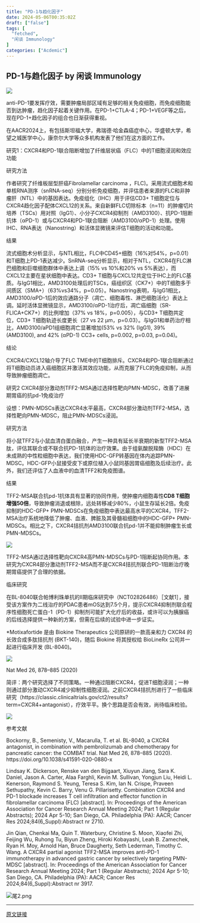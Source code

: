 ```yaml
---
title: "PD-1与趋化因子"
date: 2024-05-06T00:35:02Z
draft: ["false"]
tags: [
  "fetched",
  "闲谈 Immunology"
]
categories: ["Acdemic"]
---
```

PD-1与趋化因子 by 闲谈 Immunology
------
<div><p data-mpa-powered-by="yiban.io"><a target="_blank" href="https://mp.weixin.qq.com/s?__biz=MzU1NTg4OTM3Mg==&amp;mid=2247879983&amp;idx=2&amp;sn=04306ceff1511985490e59540832967d&amp;scene=21#wechat_redirect" textvalue="你已选中了添加链接的内容" linktype="text" imgurl="" imgdata="null" tab="innerlink" data-linktype="1"><span><img data-galleryid="" data-imgfileid="100035562" data-ratio="0.31296296296296294" data-s="300,640" data-type="png" data-w="1080" data-src="https://mmbiz.qpic.cn/mmbiz_png/h4TnoxFENicQNiaGvNOibsJHHCX3beHaSDbpzz2lYXMMadFvrGgYqV6icAtMtxia42944NF6MhqmcchAIbeq0XT0icLA/640?wx_fmt=png&amp;from=appmsg" src="https://mmbiz.qpic.cn/mmbiz_png/h4TnoxFENicQNiaGvNOibsJHHCX3beHaSDbpzz2lYXMMadFvrGgYqV6icAtMtxia42944NF6MhqmcchAIbeq0XT0icLA/640?wx_fmt=png&amp;from=appmsg"></span></a></p><p><span>anti-PD-1要发挥疗效，需要肿瘤局部区域有足够的相关免疫细胞，而免疫细胞能否到达肿瘤，趋化因子起着关键作用。在PD-1+CTLA-4；PD-1+VEGF等之后，现在PD-1+趋化因子的组合也日渐获得重视。<br></span></p><p><span>在AACR2024上，有包括斯坦福大学，弗瑞德·哈金森癌症中心，华盛顿大学，希望之城医学中心，康奈尔大学等众多机构发表了他们在这方面的工作。</span></p><p><span>研究1：CXCR4和PD-1联合阻断增加了纤维层状癌（FLC）中的T细胞浸润和效应功能</span><span></span></p><p><span>研究方法</span></p><p><span>作者研究了纤维板层型肝癌<span>Fibrolamellar carcinoma ，FLC)</span>。采用流式细胞术和单核RNA测序（snRNA-seq）分别分析免疫细胞，并评估患者来源的FLC和非肿瘤肝（NTL）中的基因表达。免疫组化（IHC）用于评估CD3+ T细胞定位与CXCR4趋化因子配体CXCL12的关系。来自新鲜FLC切除标本（n=11）的肿瘤切片培养（TSCs）用对照（IgG1）、小分子CXCR4抑制剂（AMD3100）、抗PD-1阻断抗体（αPD-1）或与CXCR4和PD-1联合阻断（AMD3100/αPD-1）处理。使用IHC、RNA表达（<span>Nanostring</span>）和活体显微镜来评估T细胞的活动和功能。</span></p><p><span>结果</span></p><p><span>流式细胞术分析显示，与NTL相比，FLC中CD45+细胞（16%对54%，p=0.01）和T细胞上PD-1表达减少。SnRNA-seq分析显示，相对于NTL，CXCR4在FLC淋巴细胞和巨噬细胞群体中表达上调（15% vs 10%和20% vs 5%表达），而CXCL12主要在星状细胞中表达。CD3+ T细胞与CXCL12共定位于IHC上的FLC基质。与IgG1相比，AMD3100处理后的TSCs，癌组织区（CK7+）中的T细胞多于间质区（SMA+）（63%vs34%，p=0.05）。<span>Nanostring</span>表明，与IgG1相比，AMD3100/αPD-1后的效应通路分子（凋亡、细胞毒性、淋巴细胞活化）表达上调。延时活体显微镜显示，AMD3100/αPD-1治疗后，凋亡癌细胞（SR-FLICA+CK7+）的比例增加<span>（37% vs 18%，p=0.005）</span>，与CD3+ T细胞共定位，CD3+ T细胞轨迹长度更长（27 vs 22 μm，p=0.03）。与IgG1和单药治疗相比，AMD3100/aPD1组细胞凋亡显著增加(53% vs 32% (IgG1), 39% (AMD3100), and 42% (αPD-1) CC3+ cells, p=0.002, p=0.03, p=0.04)。</span></p><p><span>结论</span></p><p><span>CXCR4/CXCL12轴介导了FLC TME中的T细胞排斥。CXCR4和PD-1联合阻断通过将T细胞动员进入癌细胞区并激活其效应功能，从而克服了FLC的免疫抑制，从而导致肿瘤细胞凋亡。</span></p><p><span>研究2 CXCR4部分激动剂TFF2-MSA通过选择性靶向PMN-MDSC，改善了进展期胃癌的抗pd-1免疫治疗</span><span></span></p><p><span>设想：PMN-MDSCs表达CXCR4水平最高，CXCR4部分激动剂<span>TFF2-MSA，选择性靶向<span>PMN-MDSC，阻止<span>PMN-MDSCs浸润。</span></span></span></span></p><p><span>研究方法</span></p><p><span><span><span><span>将小鼠TFF2与小鼠血清白蛋白融合，产生一种具有延长半衰期的新型TFF2-MSA肽，评估其联合或不联合抗PD-1抗体的治疗效果。由于组氨酸脱羧酶（HDC）在未成熟的中性粒细胞中表达，我们使用HDC-GFP转基因在体内追踪PMN- MDSC。HDC-GFP小鼠接受皮下或原位植入小鼠同基因胃癌细胞及后续治疗。此外，我们还评估了人血液中的血清TFF2和免疫图谱。</span></span></span></span></p><p><span>结果</span></p><p><span><span>TFF2-MSA联合抗pd-1抗体具有显著的协同作用，使肿瘤内细胞毒性<span><strong>CD8 T细胞增强50倍</strong></span>，导致肿瘤消退或根除，远处转移减少80%，小鼠生存延长2倍。免疫抑制的HDC-GFP+ PMN-MDSCs在免疫细胞中表达最高水平的CXCR4，TFF2-MSA治疗系统地降低了肿瘤、血液、脾脏及其骨髓祖细胞中的HDC-GFP+ PMN-MDSCs。相比之下，CXCR4拮抗剂AMD3100联合抗pd-1并不能抑制肿瘤生长或PMN-MDSCs。</span></span></p><p><img data-galleryid="" data-imgfileid="100035430" data-ratio="0.33240740740740743" data-s="300,640" data-type="png" data-w="1080" data-src="https://mmbiz.qpic.cn/mmbiz_png/h4TnoxFENicSdwj143zl0No3sBiaj17W5Q16DLTUnhPPBaqv09DqndzmusRhp8iaicSukZzhMZ3IrMr0UuqDau8m7g/640?wx_fmt=png&amp;from=appmsg" src="https://mmbiz.qpic.cn/mmbiz_png/h4TnoxFENicSdwj143zl0No3sBiaj17W5Q16DLTUnhPPBaqv09DqndzmusRhp8iaicSukZzhMZ3IrMr0UuqDau8m7g/640?wx_fmt=png&amp;from=appmsg"></p><p><span>TFF2-MSA通过选择性靶向CXCR4高PMN-MDSCs与PD-1阻断起协同作用。</span><span>本研究为CXCR4部分激动剂TFF2-MSA而不是CXCR4拮抗剂联合PD-1阻断治疗晚期胃癌提供了合理的依据。</span></p><p><span><span>临床研究</span><br></span></p><p><span>在BL-8040联合帕博利珠单抗的Ⅱ期临床研究中（NCT02826486）［文献1］，接受该方案作为二线治疗的PDAC患者mOS达到7.5个月，提示CXCR4抑制剂联合程序性细胞死亡蛋白-1（PD-1）抑制剂可能扩大化疗后的收益，或许可以为胰腺癌的后线选择提供一种新的方案，但需在后续的试验中进一步证实。</span></p><p><span>*Motixafortide 是由 Biokine Therapeutics 公司原研的一款高亲和力 CXCR4 的长效合成多肽拮抗剂 (BKT-140)，随后 Biokine 将其授权给 BioLineRx 公司并一起进行临床开发 (BL-8040)。</span></p><p><img data-galleryid="" data-imgfileid="100035424" data-ratio="0.8130511463844797" data-s="300,640" data-type="png" data-w="567" data-src="https://mmbiz.qpic.cn/mmbiz_png/h4TnoxFENicSdwj143zl0No3sBiaj17W5Qia1IyFCwTsgkBxwA3MR8iav0G0icRJ6ziaxE92jVeHn8vrA4D79aVgYibIA/640?wx_fmt=png&amp;from=appmsg" src="https://mmbiz.qpic.cn/mmbiz_png/h4TnoxFENicSdwj143zl0No3sBiaj17W5Qia1IyFCwTsgkBxwA3MR8iav0G0icRJ6ziaxE92jVeHn8vrA4D79aVgYibIA/640?wx_fmt=png&amp;from=appmsg"></p><p><span>Nat Med<span> </span><span>26</span><span>, 878–885 (2020)</span></span></p><p><span>简评：两个研究选择了不同策略。一种通过阻断CXCR4，促进T细胞浸润；一种则通过部分激动CXCR4减少抑制性细胞浸润。之前<span>CXCR4拮抗剂进行了一些临床研究（https://classic.clinicaltrials.gov/ct2/results?term=CXCR4+antagonist），疗效平平。换个思路是否会有效，尚待临床检验。</span></span><br></p><p><a target="_blank" href="https://mp.weixin.qq.com/s?__biz=MzIwMjY3NDM1MA==&amp;mid=2247672793&amp;idx=1&amp;sn=3d9cd68bb24b0451d01ac99550eee5f2&amp;scene=21#wechat_redirect" textvalue="你已选中了添加链接的内容" linktype="text" imgurl="" imgdata="null" tab="innerlink" data-linktype="1"><span><img data-galleryid="" data-imgfileid="100035571" data-ratio="0.42962962962962964" data-s="300,640" data-type="png" data-w="1080" data-src="https://mmbiz.qpic.cn/mmbiz_png/h4TnoxFENicQ75qKDicWM8GE9OracSPgIRDKp7mZfly8icqQKZic7AMYbr8HlDibKEj3b5Z6ssibxVoZeS4UntAqOzrg/640?wx_fmt=png&amp;from=appmsg" src="https://mmbiz.qpic.cn/mmbiz_png/h4TnoxFENicQ75qKDicWM8GE9OracSPgIRDKp7mZfly8icqQKZic7AMYbr8HlDibKEj3b5Z6ssibxVoZeS4UntAqOzrg/640?wx_fmt=png&amp;from=appmsg"></span></a></p><p><span>参考文献</span><br></p><p><span><span>Bockorny, B., Semenisty, V., Macarulla, T. </span>et al.<span> BL-8040, a CXCR4 antagonist, in combination with pembrolizumab and chemotherapy for pancreatic cancer: the COMBAT trial. </span>Nat Med<span> </span><span>26</span><span>, 878–885 (2020). https://doi.org/10.1038/s41591-020-0880-x</span></span></p><p><span>Lindsay K. Dickerson, Renske van den Bijgaart, Xiuyun Jiang, Sara K. Daniel, Jason A. Carter, Alaa Farghli, Kevin M. Sullivan, Yongjun Liu, Heidi L. Kenerson, Raymond S. Yeung, Teresa S. Kim, Ian N. Crispe, Praveen Sethupathy, Kevin C. Barry, Venu G. Pillarisetty. Combination CXCR4 and PD-1 blockade increases T cell infiltration and effector function in fibrolamellar carcinoma (FLC) [abstract]. In: Proceedings of the American Association for Cancer Research Annual Meeting 2024; Part 1 (Regular Abstracts); 2024 Apr 5-10; San Diego, CA. Philadelphia (PA): AACR; Cancer Res 2024;84(6_Suppl):Abstract nr 2710.</span></p><p><span>Jin Qian, Chenkai Ma, Quin T. Waterbury, Christine S. Moon, Xiaofei Zhi, Feijing Wu, Ruhong Tu, Biyun Zheng, Hiroki Kobayashi, Leah B. Zamechek, Ryan H. Moy, Arnold Han, Bruce Daugherty, Seth Lederman, Timothy C. Wang. A CXCR4 partial agonist TFF2-MSA improves anti-PD-1 immunotherapy in advanced gastric cancer by selectively targeting PMN-MDSC [abstract]. In: Proceedings of the American Association for Cancer Research Annual Meeting 2024; Part 1 (Regular Abstracts); 2024 Apr 5-10; San Diego, CA. Philadelphia (PA): AACR; Cancer Res 2024;84(6_Suppl):Abstract nr 3917.</span></p><p><img data-imgfileid="100035463" data-ratio="0.14074074074074075" data-type="png" data-w="1080" title="尾2.png" data-src="https://mmbiz.qpic.cn/mmbiz_png/qygMQht6xpbDqvAQNj8uicibvez45rSIeicMibamd3FbpKQ98ao8UhlN9C5UlqoRZdyic6rffIXyhW4BxFGT8WNQDmw/640?wx_fmt=png" src="https://mmbiz.qpic.cn/mmbiz_png/qygMQht6xpbDqvAQNj8uicibvez45rSIeicMibamd3FbpKQ98ao8UhlN9C5UlqoRZdyic6rffIXyhW4BxFGT8WNQDmw/640?wx_fmt=png"></p><p><mp-style-type data-value="3"></mp-style-type></p></div>  
<hr>
<a href="https://mp.weixin.qq.com/s/1VrdHh_5-087NNVTd5wXSw",target="_blank" rel="noopener noreferrer">原文链接</a>
